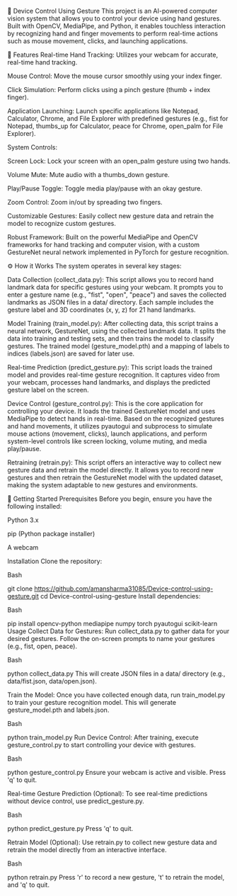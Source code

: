 🤖 Device Control Using Gesture
This project is an AI-powered computer vision system that allows you to control your device using hand gestures. Built with OpenCV, MediaPipe, and Python, it enables touchless interaction by recognizing hand and finger movements to perform real-time actions such as mouse movement, clicks, and launching applications.

📌 Features
Real-time Hand Tracking: Utilizes your webcam for accurate, real-time hand tracking.

Mouse Control: Move the mouse cursor smoothly using your index finger.

Click Simulation: Perform clicks using a pinch gesture (thumb + index finger).

Application Launching: Launch specific applications like Notepad, Calculator, Chrome, and File Explorer with predefined gestures (e.g., fist for Notepad, thumbs_up for Calculator, peace for Chrome, open_palm for File Explorer).

System Controls:

Screen Lock: Lock your screen with an open_palm gesture using two hands.

Volume Mute: Mute audio with a thumbs_down gesture.

Play/Pause Toggle: Toggle media play/pause with an okay gesture.

Zoom Control: Zoom in/out by spreading two fingers.

Customizable Gestures: Easily collect new gesture data and retrain the model to recognize custom gestures.

Robust Framework: Built on the powerful MediaPipe and OpenCV frameworks for hand tracking and computer vision, with a custom GestureNet neural network implemented in PyTorch for gesture recognition.

⚙️ How it Works
The system operates in several key stages:

Data Collection (collect_data.py): This script allows you to record hand landmark data for specific gestures using your webcam. It prompts you to enter a gesture name (e.g., "fist", "open", "peace") and saves the collected landmarks as JSON files in a data/ directory. Each sample includes the gesture label and 3D coordinates (x, y, z) for 21 hand landmarks.

Model Training (train_model.py): After collecting data, this script trains a neural network, GestureNet, using the collected landmark data. It splits the data into training and testing sets, and then trains the model to classify gestures. The trained model (gesture_model.pth) and a mapping of labels to indices (labels.json) are saved for later use.

Real-time Prediction (predict_gesture.py): This script loads the trained model and provides real-time gesture recognition. It captures video from your webcam, processes hand landmarks, and displays the predicted gesture label on the screen.

Device Control (gesture_control.py): This is the core application for controlling your device. It loads the trained GestureNet model and uses MediaPipe to detect hands in real-time. Based on the recognized gestures and hand movements, it utilizes pyautogui and subprocess to simulate mouse actions (movement, clicks), launch applications, and perform system-level controls like screen locking, volume muting, and media play/pause.

Retraining (retrain.py): This script offers an interactive way to collect new gesture data and retrain the model directly. It allows you to record new gestures and then retrain the GestureNet model with the updated dataset, making the system adaptable to new gestures and environments.

🚀 Getting Started
Prerequisites
Before you begin, ensure you have the following installed:

Python 3.x

pip (Python package installer)

A webcam

Installation
Clone the repository:

Bash

git clone https://github.com/amansharma31085/Device-control-using-gesture.git
cd Device-control-using-gesture
Install dependencies:

Bash

pip install opencv-python mediapipe numpy torch pyautogui scikit-learn
Usage
Collect Data for Gestures:
Run collect_data.py to gather data for your desired gestures. Follow the on-screen prompts to name your gestures (e.g., fist, open, peace).

Bash

python collect_data.py
This will create JSON files in a data/ directory (e.g., data/fist.json, data/open.json).

Train the Model:
Once you have collected enough data, run train_model.py to train your gesture recognition model. This will generate gesture_model.pth and labels.json.

Bash

python train_model.py
Run Device Control:
After training, execute gesture_control.py to start controlling your device with gestures.

Bash

python gesture_control.py
Ensure your webcam is active and visible. Press 'q' to quit.

Real-time Gesture Prediction (Optional):
To see real-time predictions without device control, use predict_gesture.py.

Bash

python predict_gesture.py
Press 'q' to quit.

Retrain Model (Optional):
Use retrain.py to collect new gesture data and retrain the model directly from an interactive interface.

Bash

python retrain.py
Press 'r' to record a new gesture, 't' to retrain the model, and 'q' to quit.

